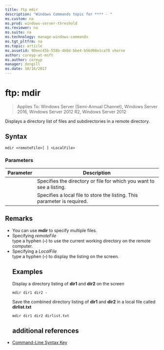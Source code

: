 ```yaml
---
title: ftp mdir
description: "Windows Commands topic for **** - "
ms.custom: na
ms.prod: windows-server-threshold
ms.reviewer: na
ms.suite: na
ms.technology: manage-windows-commands
ms.tgt_pltfrm: na
ms.topic: article
ms.assetid: 90eec45b-558b-4b8d-bbe4-b56d98e1ca70 vhorne
author: coreyp-at-msft
ms.author: coreyp
manager: dongill
ms.date: 10/16/2017
---
```

# ftp: mdir

>Applies To: Windows Server (Semi-Annual Channel), Windows Server 2016, Windows Server 2012 R2, Windows Server 2012

Displays a directory list of files and subdirectories in a remote directory.   
## Syntax  
```  
mdir <remoteFile>[ ] <LocalFile>  
```  
### Parameters  

|  Parameter   |                               Description                                |
|--------------|--------------------------------------------------------------------------|
| <remoteFile> |   Specifies the directory or file for which you want to see a listing.   |
| <LocalFile>  | Specifies a local file to store the listing. This parameter is required. |

## Remarks  
- You can use **mdir** to specify multiple files.  
- Specifying *remoteFile*  
  type a hyphen (**-**) to use the current working directory on the remote computer.  
- Specifying a *LocalFile*  
  type a hyphen (**-**) to display the listing on the screen.  
  ## <a name="BKMK_Examples"></a>Examples  
  Display a directory listing of **dir1** and **dir2** on the screen  
  ```  
  mdir dir1 dir2 -  
  ```  
  Save the combined directory listing of **dir1** and **dir2** in a local file called **dirlist.txt**  
  ```  
  mdir dir1 dir2 dirlist.txt  
  ```  
  ## additional references  
- [Command-Line Syntax Key](command-line-syntax-key.md)  
